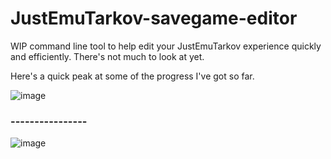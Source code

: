 # JustEmuTarkov-savegame-editor
WIP command line tool to help edit your JustEmuTarkov experience quickly and efficiently. 
There's not much to look at yet.



Here's a quick peak at some of the progress I've got so far.


![image](https://user-images.githubusercontent.com/24526230/190535415-489e7e25-e411-4de1-8712-ff2e20c95d27.png)
### ----------------

![image](https://user-images.githubusercontent.com/24526230/190535455-bdbe354f-6b3c-4d07-a7f1-b5bbe422179b.png)
